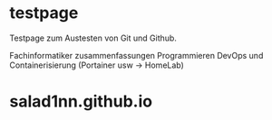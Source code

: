 # testpage

Testpage zum Austesten von Git und Github. 

Fachinformatiker zusammenfassungen
Programmieren
DevOps und Containerisierung (Portainer usw -> HomeLab)

# salad1nn.github.io
